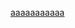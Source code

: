 <a id="top" name="top"></a>

<a href="www.baidu.com">aaaaaaaaaaa</a>

<script type="text/javascript">
	window.onload = function () {
		var eles = document.getElementsByTagName('a');
		for (ele in eles) {
			ele.setAttribute('target', '_blank');
		}
	}
</script>